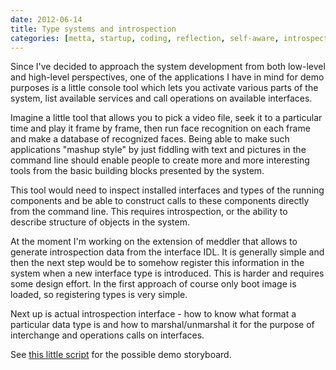 ```yaml
---
date: 2012-06-14
title: Type systems and introspection
categories: [metta, startup, coding, reflection, self-aware, introspection]
---
```

Since I've decided to approach the system development from both low-level and high-level perspectives, one of the applications I have in mind for demo purposes is a little console tool which lets you activate various parts of the system, list available services and call operations on available interfaces.

Imagine a little tool that allows you to pick a video file, seek it to a particular time and play it frame by frame, then run face recognition on each frame and make a database of recognized faces. Being able to make such applications "mashup style" by just fiddling with text and pictures in the command line should enable people to create more and more interesting tools from the basic building blocks presented by the system.

This tool would need to inspect installed interfaces and types of the running components and be able to construct calls to these components directly from the command line. This requires introspection, or the ability to describe structure of objects in the system.

At the moment I'm working on the extension of meddler that allows to generate introspection data from the interface IDL. It is generally simple and then the next step would be to somehow register this information in the system when a new interface type is introduced. This is harder and requires some design effort. In the first approach of course only boot image is loaded, so registering types is very simple.

Next up is actual introspection interface - how to know what format a particular data type is and how to marshal/unmarshal it for the purpose of interchange and operations calls on interfaces.

See [this little script](/notes/Metta-mashable-techdemo-storyboard) for the possible demo storyboard.
